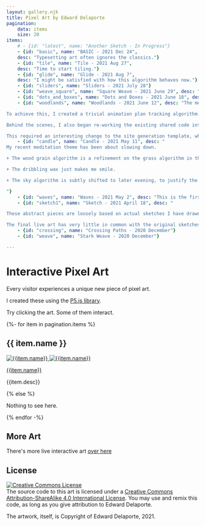 ```yaml
---
layout: gallery.njk
title: Pixel Art by Edward Delaporte
pagination:
    data: items
    size: 20
items: 
    # - {id: "latest", name: "Another Sketch - In Progress"}
    - {id: "basic", name: "BASIC - 2021 Dec 24", 
    desc: "Typesetting art often ignores the classics."}
    - {id: "tile", name: "Tile - 2021 Aug 27", 
    desc: "Time to start tiling."}
    - {id: "glide", name: "Glide - 2021 Aug 7", 
    desc: "I might be satisfied with how this algorithm behaves now."}
    - {id: "sliders", name: "Sliders - 2021 July 28"}
    - {id: "weave_square", name: "Square Weave - 2021 June 29", desc: "A less complex path algorithm, simpler background and squares within squares brings this close to where I first envisioned it."}
    - {id: "dots_and_boxes", name: "Dots and Boxes - 2021 June 18", desc: "This quick tribute to 80s Pop Art is also a demonstration that I am getting a bit more comfortable controling the animation sequence. Most notably, for this piece I start and stop the animation exactly when I want to."}
    - {id: "woodlands", name: "Woodlands - 2021 June 12", desc: "The most obvious change in this piece of pixel art is that the tree growth is now visibly animated. 

To achieve this, I created a trivial animation plan tracking algorithm. It stacks function calls into an array and plays them back slowly enough that the viewer can watch the algorithm work.

Behind the scenes, I also began re-working the existing shared code into small re-usable libraries.

This required an interesting change to the site generation template, which you can see [here](https://github.com/edthedev/edthedev.github.io/blob/1b31574972e0c08ca4591c911d2f8fa5a66de5cb/_includes/liveart.multi.script.njk#L25)."}
    - {id: "candle", name: "Candle - 2021 May 11", desc: "
My recent meditation theme has been about slowing down.

+ The wood grain algorithm is a refinement on the grass algorithm in the tree sketch.

+ The dribbling wax just makes me smile.

+ The sky algorithm is subtly shifted to later evening, to justify the presence of the candle.

"}
    - {id: "waves", name: "Waves - 2021 May 2", desc: "This is the first sketch where I felt confident enough to try a non-abstract subject."}
    - {id: "sketch1", name: "Sketch - 2021 April 18", desc: "

These abstract pieces are loosely based on actual sketches I have drawn.

The final live art has very little in common with the original sketches due to my limited mastery of JavaScript as an art medium. "}
    - {id: "crossing", name: "Crossing Paths - 2020 December"}
    - {id: "weave", name: "Stark Weave - 2020 December"}

---
```


# Interactive Pixel Art

Every visitor experiences a unique new piece of pixel art.

I created these using the [P5.js library][1].

[1]: https://p5js.org/reference/

Try clicking the art. Some of them interact.

<!-- Loop through art works. -->
{%- for item in pagination.items %}
## {{ item.name }}

[
![{{item.name}}](/img/art/{{item.id}}.PNG)
](/art/live/{{item.id}}/)
[
![{{item.name}}](/img/art/{{item.id}}2.PNG)
](/art/live/{{item.id}}/)

[{{item.name}}](/art/live/{{item.id}}/)

{{item.desc}}

{% else %}

Nothing to see here.

{% endfor -%}

## More Art

There's more live interactive art [over here](/art/live/more)

## License

<a rel="license" href="http://creativecommons.org/licenses/by-sa/4.0/"><img alt="Creative Commons License" style="border-width:0" src="https://i.creativecommons.org/l/by-sa/4.0/88x31.png" /></a><br />The source code to this art is licensed under a <a rel="license" href="http://creativecommons.org/licenses/by-sa/4.0/">Creative Commons Attribution-ShareAlike 4.0 International License</a>. You may use and remix this code, as long as you give attribution to Edward Delaporte.

The artwork, itself, is Copyright of Edward Delaporte, 2021.
